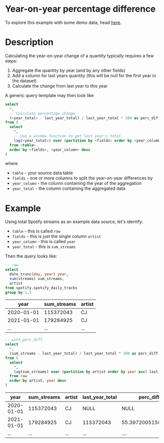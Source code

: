 # Year-on-year percentage difference
To explore this example with some demo data, head [here](https://count.co/n/7I6eHGEwxX3?vm=e).

# Description
Calculating the year-on-year change of a quantity typically requires a few steps:
1. Aggregate the quantity by year (and by any other fields)
2. Add a column for last years quantity (this will be null for the first year in the dataset)
3. Calculate the change from last year to this year

A generic query template may then look like

```sql
select
  *,
  -- Calculate percentage change
  (<year_total> - last_year_total) / last_year_total * 100 as perc_diff
from (
  select
    *,
    -- Use a window function to get last year's total
    lag(<year_total>) over (partition by <fields> order by <year_column> asc) last_year_total
  from <table>
  order by <fields>, <year_column> desc
)
```
where
- `table` - your source data table
- `fields` - one or more columns to split the year-on-year differences by
- `year_column` - the column containing the year of the aggregation
- `year_total` - the column containing the aggregated data
# Example
Using total Spotify streams as an example data source, let's identify:
- `table` - this is called `raw`
- `fields` - this is just the single column `artist`
- `year_column` - this is called `year`
- `year_total` - this is `sum_streams`

Then the query looks like:

```sql
-- raw
select
  date_trunc(day, year) year,
  sum(streams) sum_streams,
  artist
from spotify.spotify_daily_tracks
group by 1,3
```
| year | sum_streams | artist |
| --- | ----------- | ---- |
| 2020-01-01 | 115372043 | CJ |
| 2021-01-01 | 179284925 | CJ |
| ... | ... | ... |
```sql
-- with_perc_diff
select
  *,
  (sum_streams - last_year_total) / last_year_total * 100 as perc_diff
from (
  select
    *,
    lag(sum_streams) over (partition by artist order by year asc) last_year_total
  from raw
  order by artist, year desc
)
```
| year | sum_streams | artist | last_year_total | perc_diff | 
| --- | ----------- | ---- | ---- | ----- |
| 2020-01-01 | 115372043 | CJ | NULL | NULL |
| 2021-01-01 | 179284925 | CJ | 115372043 | 55.397200515899684 | 
| ... | ... | ... | ... | .... |
